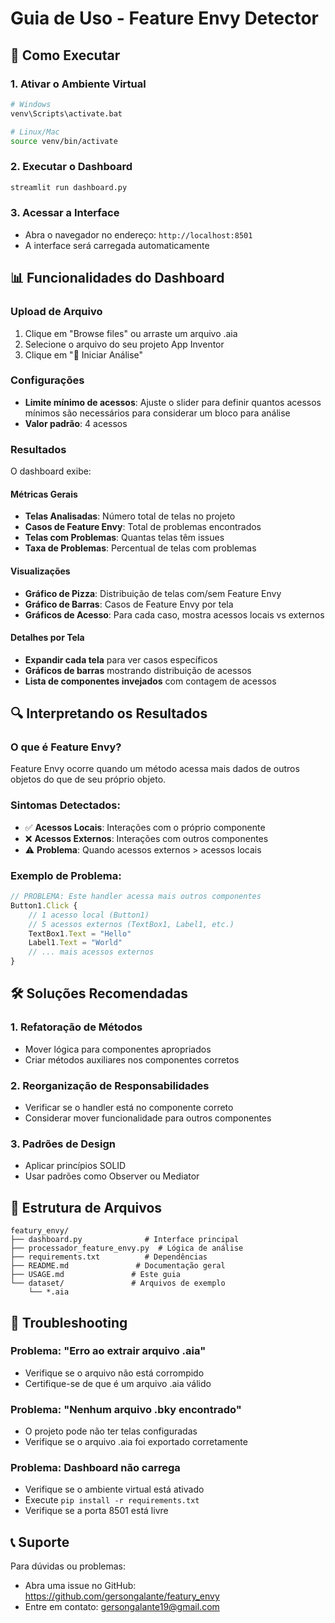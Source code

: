 # Guia de Uso - Feature Envy Detector

## 🚀 Como Executar

### 1. Ativar o Ambiente Virtual
```bash
# Windows
venv\Scripts\activate.bat

# Linux/Mac
source venv/bin/activate
```

### 2. Executar o Dashboard
```bash
streamlit run dashboard.py
```

### 3. Acessar a Interface
- Abra o navegador no endereço: `http://localhost:8501`
- A interface será carregada automaticamente

## 📊 Funcionalidades do Dashboard

### Upload de Arquivo
1. Clique em "Browse files" ou arraste um arquivo .aia
2. Selecione o arquivo do seu projeto App Inventor
3. Clique em "🚀 Iniciar Análise"

### Configurações
- **Limite mínimo de acessos**: Ajuste o slider para definir quantos acessos mínimos são necessários para considerar um bloco para análise
- **Valor padrão**: 4 acessos

### Resultados
O dashboard exibe:

#### Métricas Gerais
- **Telas Analisadas**: Número total de telas no projeto
- **Casos de Feature Envy**: Total de problemas encontrados
- **Telas com Problemas**: Quantas telas têm issues
- **Taxa de Problemas**: Percentual de telas com problemas

#### Visualizações
- **Gráfico de Pizza**: Distribuição de telas com/sem Feature Envy
- **Gráfico de Barras**: Casos de Feature Envy por tela
- **Gráficos de Acesso**: Para cada caso, mostra acessos locais vs externos

#### Detalhes por Tela
- **Expandir cada tela** para ver casos específicos
- **Gráficos de barras** mostrando distribuição de acessos
- **Lista de componentes invejados** com contagem de acessos

## 🔍 Interpretando os Resultados

### O que é Feature Envy?
Feature Envy ocorre quando um método acessa mais dados de outros objetos do que de seu próprio objeto.

### Sintomas Detectados:
- ✅ **Acessos Locais**: Interações com o próprio componente
- ❌ **Acessos Externos**: Interações com outros componentes
- ⚠️ **Problema**: Quando acessos externos > acessos locais

### Exemplo de Problema:
```javascript
// PROBLEMA: Este handler acessa mais outros componentes
Button1.Click {
    // 1 acesso local (Button1)
    // 5 acessos externos (TextBox1, Label1, etc.)
    TextBox1.Text = "Hello"
    Label1.Text = "World"
    // ... mais acessos externos
}
```

## 🛠️ Soluções Recomendadas

### 1. Refatoração de Métodos
- Mover lógica para componentes apropriados
- Criar métodos auxiliares nos componentes corretos

### 2. Reorganização de Responsabilidades
- Verificar se o handler está no componente correto
- Considerar mover funcionalidade para outros componentes

### 3. Padrões de Design
- Aplicar princípios SOLID
- Usar padrões como Observer ou Mediator

## 📁 Estrutura de Arquivos

```
featury_envy/
├── dashboard.py              # Interface principal
├── processador_feature_envy.py  # Lógica de análise
├── requirements.txt          # Dependências
├── README.md               # Documentação geral
├── USAGE.md               # Este guia
└── dataset/               # Arquivos de exemplo
    └── *.aia
```

## 🔧 Troubleshooting

### Problema: "Erro ao extrair arquivo .aia"
- Verifique se o arquivo não está corrompido
- Certifique-se de que é um arquivo .aia válido

### Problema: "Nenhum arquivo .bky encontrado"
- O projeto pode não ter telas configuradas
- Verifique se o arquivo .aia foi exportado corretamente

### Problema: Dashboard não carrega
- Verifique se o ambiente virtual está ativado
- Execute `pip install -r requirements.txt`
- Verifique se a porta 8501 está livre

## 📞 Suporte

Para dúvidas ou problemas:
- Abra uma issue no GitHub: https://github.com/gersongalante/featury_envy
- Entre em contato: gersongalante19@gmail.com
